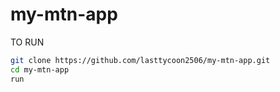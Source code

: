 # my-mtn-app

TO RUN
```bash
git clone https://github.com/lasttycoon2506/my-mtn-app.git
cd my-mtn-app
run
```
